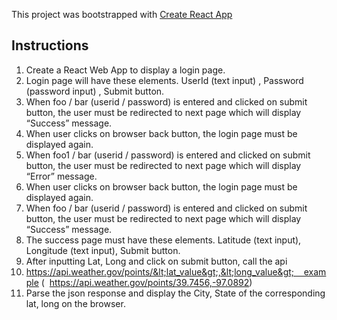 This project was bootstrapped with [Create React App](https://github.com/facebook/create-react-app)

## Instructions
1. Create a React Web App to display a login page.
2. Login page will have these elements. UserId (text input) , Password (password input) , Submit
button.
3. When foo / bar (userid / password) is entered and clicked on submit button, the user must be
redirected to next page which will display “Success” message.
4. When user clicks on browser back button, the login page must be displayed again.
5. When foo1 / bar (userid / password) is entered and clicked on submit button, the user must be
redirected to next page which will display “Error” message.
6. When user clicks on browser back button, the login page must be displayed again.
7. When foo / bar (userid / password) is entered and clicked on submit button, the user must be
redirected to next page which will display “Success” message.
8. The success page must have these elements. Latitude (text input), Longitude (text input), Submit
button.
9. After inputting Lat, Long and click on submit button, call the api       
10. https://api.weather.gov/points/&lt;lat_value&gt;,&lt;long_value&gt;    example
(  https://api.weather.gov/points/39.7456,-97.0892)
11. Parse the json response and display the City, State of the corresponding lat, long on the
browser.


